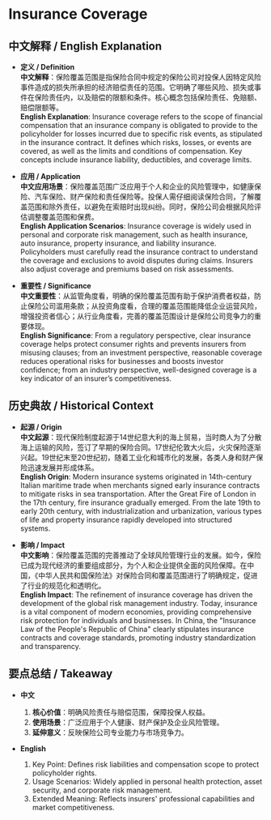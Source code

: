 # Insurance Coverage

## 中文解释 / English Explanation

* **定义 / Definition**  
  **中文解释**：保险覆盖范围是指保险合同中规定的保险公司对投保人因特定风险事件造成的损失所承担的经济赔偿责任的范围。它明确了哪些风险、损失或事件在保险责任内，以及赔偿的限额和条件。核心概念包括保险责任、免赔额、赔偿限额等。  
  **English Explanation**: Insurance coverage refers to the scope of financial compensation that an insurance company is obligated to provide to the policyholder for losses incurred due to specific risk events, as stipulated in the insurance contract. It defines which risks, losses, or events are covered, as well as the limits and conditions of compensation. Key concepts include insurance liability, deductibles, and coverage limits.

* **应用 / Application**  
  **中文应用场景**：保险覆盖范围广泛应用于个人和企业的风险管理中，如健康保险、汽车保险、财产保险和责任保险等。投保人需仔细阅读保险合同，了解覆盖范围和除外责任，以避免在索赔时出现纠纷。同时，保险公司会根据风险评估调整覆盖范围和保费。  
  **English Application Scenarios**: Insurance coverage is widely used in personal and corporate risk management, such as health insurance, auto insurance, property insurance, and liability insurance. Policyholders must carefully read the insurance contract to understand the coverage and exclusions to avoid disputes during claims. Insurers also adjust coverage and premiums based on risk assessments.

* **重要性 / Significance**  
  **中文重要性**：从监管角度看，明确的保险覆盖范围有助于保护消费者权益，防止保险公司滥用条款；从投资角度看，合理的覆盖范围能降低企业运营风险，增强投资者信心；从行业角度看，完善的覆盖范围设计是保险公司竞争力的重要体现。  
  **English Significance**: From a regulatory perspective, clear insurance coverage helps protect consumer rights and prevents insurers from misusing clauses; from an investment perspective, reasonable coverage reduces operational risks for businesses and boosts investor confidence; from an industry perspective, well-designed coverage is a key indicator of an insurer’s competitiveness.

## 历史典故 / Historical Context

* **起源 / Origin**  
  **中文起源**：现代保险制度起源于14世纪意大利的海上贸易，当时商人为了分散海上运输的风险，签订了早期的保险合同。17世纪伦敦大火后，火灾保险逐渐兴起。19世纪末至20世纪初，随着工业化和城市化的发展，各类人身和财产保险迅速发展并形成体系。  
  **English Origin**: Modern insurance systems originated in 14th-century Italian maritime trade when merchants signed early insurance contracts to mitigate risks in sea transportation. After the Great Fire of London in the 17th century, fire insurance gradually emerged. From the late 19th to early 20th century, with industrialization and urbanization, various types of life and property insurance rapidly developed into structured systems.

* **影响 / Impact**  
  **中文影响**：保险覆盖范围的完善推动了全球风险管理行业的发展。如今，保险已成为现代经济的重要组成部分，为个人和企业提供全面的风险保障。在中国，《中华人民共和国保险法》对保险合同和覆盖范围进行了明确规定，促进了行业的规范化和透明化。  
  **English Impact**: The refinement of insurance coverage has driven the development of the global risk management industry. Today, insurance is a vital component of modern economies, providing comprehensive risk protection for individuals and businesses. In China, the "Insurance Law of the People's Republic of China" clearly stipulates insurance contracts and coverage standards, promoting industry standardization and transparency.

## 要点总结 / Takeaway

* **中文**  
  1. **核心价值**：明确风险责任与赔偿范围，保障投保人权益。
  2. **使用场景**：广泛应用于个人健康、财产保护及企业风险管理。
  3. **延伸意义**：反映保险公司专业能力与市场竞争力。

* **English**  
  1. Key Point: Defines risk liabilities and compensation scope to protect policyholder rights.
  2. Usage Scenarios: Widely applied in personal health protection, asset security, and corporate risk management.
  3. Extended Meaning: Reflects insurers' professional capabilities and market competitiveness.